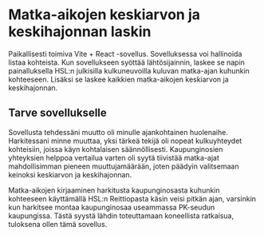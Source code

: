 # Matka-aikojen keskiarvon ja keskihajonnan laskin

Paikallisesti toimiva Vite + React -sovellus. Sovelluksessa voi hallinoida listaa kohteista. Kun sovellukseen syöttää lähtösijainnin, laskee se napin painalluksella HSL:n julkisilla kulkuneuvoilla kuluvan matka-ajan kuhunkin kohteeseen. Lisäksi se laskee kaikkien matka-aikojen keskiarvon ja keskihajonnan.

## Tarve sovellukselle

Sovellusta tehdessäni muutto oli minulle ajankohtainen huolenaihe. Harkitessani minne muuttaa, yksi tärkeä tekijä oli nopeat kulkuyhteydet kohteisiin, joissa käyn kohtalaisen säännöllisesti. Kaupunginosien yhteyksien helppoa vertailua varten oli syytä tiivistää matka-ajat mahdollisimman pieneen muuttujamäärään, joten päädyin valitsemaan keinoksi keskiarvon ja keskihajonnan.

Matka-aikojen kirjaaminen harkitusta kaupunginosasta kuhunkin kohteeseen käyttämällä HSL:n Reittiopasta käsin veisi pitkän ajan, varsinkin kun harkitsee montaa kaupunginosaa useammassa PK-seudun kaupungissa. Tästä syystä lähdin toteuttamaan koneellista ratkaisua, tuloksena ollen tämä sovellus.
